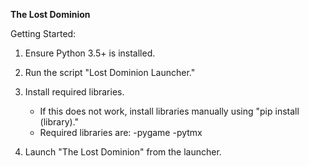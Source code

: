 **The Lost Dominion**

Getting Started:
1. Ensure Python 3.5+ is installed.

2. Run the script "Lost Dominion Launcher."

3. Install required libraries.
	- If this does not work, install libraries manually using "pip install (library)."
	- Required libraries are:
		-pygame
		-pytmx

4. Launch "The Lost Dominion" from the launcher.

